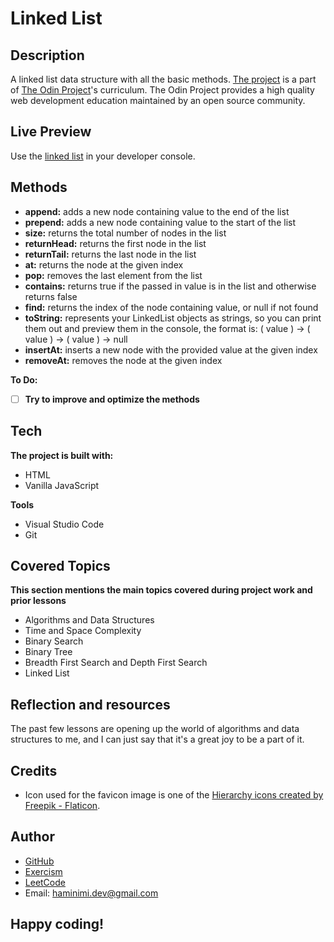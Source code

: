 # Linked List
## Description
A linked list data structure with all the basic methods. [The project](https://www.theodinproject.com/lessons/javascript-linked-lists) is a part of [The Odin Project](https://www.theodinproject.com/dashboard)'s curriculum. The Odin Project provides a high quality web development education maintained by an open source community.
## Live Preview
Use the [linked list](https://haminimi.github.io/linked-list/) in your developer console.
## Methods
- **append:** adds a new node containing value to the end of the list
- **prepend:** adds a new node containing value to the start of the list
- **size:** returns the total number of nodes in the list
- **returnHead:** returns the first node in the list
- **returnTail:** returns the last node in the list
- **at:** returns the node at the given index
- **pop:** removes the last element from the list
- **contains:** returns true if the passed in value is in the list and otherwise returns false
- **find:** returns the index of the node containing value, or null if not found
- **toString:** represents your LinkedList objects as strings, so you can print them out and preview them in the console, the format is: ( value ) -> ( value ) -> ( value ) -> null
- **insertAt:** inserts a new node with the provided value at the given index
- **removeAt:** removes the node at the given index

**To Do:**
- [ ] **Try to improve and optimize the methods**
## Tech
**The project is built with:**
- HTML
- Vanilla JavaScript

**Tools**
- Visual Studio Code
- Git
## Covered Topics
**This section mentions the main topics covered during project work and prior lessons**
- Algorithms and Data Structures
- Time and Space Complexity
- Binary Search
- Binary Tree
- Breadth First Search and Depth First Search
- Linked List
## Reflection and resources
The past few lessons are opening up the world of algorithms and data structures to me, and  I can just say that it's a great joy to be a part of it.
## Credits
- Icon used for the favicon image is one of the [Hierarchy icons created by Freepik - Flaticon](https://www.flaticon.com/free-icons/hierarchy).
## Author
- [GitHub](https://github.com/Haminimi)
- [Exercism](https://exercism.org/profiles/Haminimi)
- [LeetCode](https://leetcode.com/Haminimi/)
- Email: haminimi.dev@gmail.com
## Happy coding!